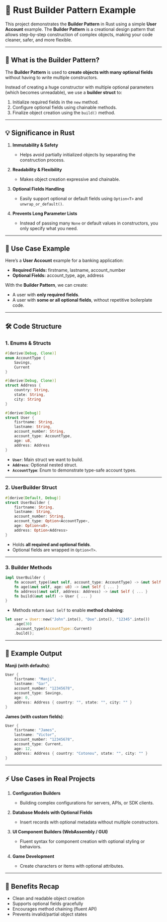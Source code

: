 # 🦀 Rust Builder Pattern Example

This project demonstrates the **Builder Pattern** in Rust using a simple **User Account** example. The **Builder Pattern** is a creational design pattern that allows step-by-step construction of complex objects, making your code cleaner, safer, and more flexible.

---

## 📖 **What is the Builder Pattern?**

The **Builder Pattern** is used to **create objects with many optional fields** without having to write multiple constructors.

Instead of creating a huge constructor with multiple optional parameters (which becomes unreadable), we use a **builder struct** to:

1. Initialize required fields in the `new` method.
2. Configure optional fields using chainable methods.
3. Finalize object creation using the `build()` method.

---

## 💡 **Significance in Rust**

1. **Immutability & Safety**

    * Helps avoid partially initialized objects by separating the construction process.
2. **Readability & Flexibility**

    * Makes object creation expressive and chainable.
3. **Optional Fields Handling**

    * Easily support optional or default fields using `Option<T>` and `unwrap_or_default()`.
4. **Prevents Long Parameter Lists**

    * Instead of passing many `None` or default values in constructors, you only specify what you need.

---

## 🏦 **Use Case Example**

Here’s a **User Account** example for a banking application:

* **Required Fields:** firstname, lastname, account\_number
* **Optional Fields:** account\_type, age, address

With the **Builder Pattern**, we can create:

* A user with **only required fields**.
* A user with **some or all optional fields**, without repetitive boilerplate code.

---

## 🛠 **Code Structure**

### 1. **Enums & Structs**

```rust
#[derive(Debug, Clone)]
enum AccountType {
    Savings,
    Current
}

#[derive(Debug, Clone)]
struct Address {
    country: String,
    state: String,
    city: String
}

#[derive(Debug)]
struct User {
    fisrtname: String,
    lastname: String,
    account_number: String,
    account_type: AccountType,
    age: u8,
    address: Address
}
```

* **`User`**: Main struct we want to build.
* **`Address`**: Optional nested struct.
* **`AccountType`**: Enum to demonstrate type-safe account types.

---

### 2. **UserBuilder Struct**

```rust
#[derive(Default, Debug)]
struct UserBuilder {
    fisrtname: String,
    lastname: String,
    account_number: String,
    account_type: Option<AccountType>,
    age: Option<u8>,
    address: Option<Address>
}
```

* Holds **all required and optional fields**.
* Optional fields are wrapped in `Option<T>`.

---

### 3. **Builder Methods**

```rust
impl UserBuilder {
    fn account_type(&mut self, account_type: AccountType) -> &mut Self { ... }
    fn age(&mut self, age: u8) -> &mut Self { ... }
    fn address(&mut self, address: Address) -> &mut Self { ... }
    fn build(&mut self) -> User { ... }
}
```

* Methods return `&mut Self` to enable **method chaining**:

```rust
let user = User::new("John".into(), "Doe".into(), "12345".into())
    .age(30)
    .account_type(AccountType::Current)
    .build();
```

---

## 🔹 **Example Output**

**Manji (with defaults)**:

```rust
User {
    fisrtname: "Manji",
    lastname: "Gar",
    account_number: "12345678",
    account_type: Savings,
    age: 0,
    address: Address { country: "", state: "", city: "" }
}
```

**James (with custom fields)**:

```rust
User {
    fisrtname: "James",
    lastname: "Victor",
    account_number: "12345678",
    account_type: Current,
    age: 12,
    address: Address { country: "Cotonou", state: "", city: "" }
}
```

---

## ⚡ **Use Cases in Real Projects**

1. **Configuration Builders**

    * Building complex configurations for servers, APIs, or SDK clients.
2. **Database Models with Optional Fields**

    * Insert records with optional metadata without multiple constructors.
3. **UI Component Builders (WebAssembly / GUI)**

    * Fluent syntax for component creation with optional styling or behaviors.
4. **Game Development**

    * Create characters or items with optional attributes.

---

## 🏁 **Benefits Recap**

* Clean and readable object creation
* Supports optional fields gracefully
* Encourages method chaining (fluent API)
* Prevents invalid/partial object states